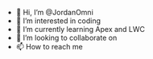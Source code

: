 - 👋 Hi, I’m @JordanOmni
- 👀 I’m interested in coding
- 🌱 I’m currently learning Apex and LWC
- 💞️ I’m looking to collaborate on 
- 📫 How to reach me 

<!---
JordanOmni/JordanOmni is a ✨ special ✨ repository because its `README.md` (this file) appears on your GitHub profile.
You can click the Preview link to take a look at your changes.
--->
